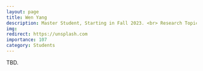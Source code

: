 ```yaml
---
layout: page
title: Wen Yang
description: Master Student, Starting in Fall 2023. <br> Research Topic&#58; Adversarial Attack &#38; Defense.
img:
redirect: https://unsplash.com
importance: 107
category: Students
---
```


TBD.
